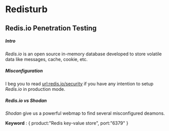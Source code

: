 # Redisturb
## Redis.io Penetration Testing 

##### Intro

*Redis.io* is an open source in-memory database developed to store volatile data like messages, cache, cookie, etc.

##### Misconfiguration

I beg you to read [url:redis.io/security](http://redis.io/topics/security) if you have any intention to setup *Redis.io* in production mode.

##### *Redis.io* vs *Shodan*

*Shodan* give us a powerful webmap to find several misconfigured deamons.

**Keyword** : { product:"Redis key-value store", port:"6379" }
